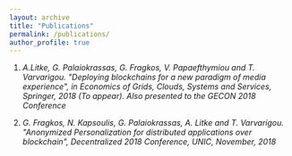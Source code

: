 ```yaml
---
layout: archive
title: "Publications"
permalink: /publications/
author_profile: true
---
```


1. *A.Litke, G. Palaiokrassas, G. Fragkos, V. Papaefthymiou and T. Varvarigou. "Deploying blockchains for a new paradigm of media experience", in Economics of Grids, Clouds, Systems and Services, Springer, 2018 (To appear). Also presented to the GECON 2018 Conference*

2. *G. Fragkos, N. Kapsoulis, G. Palaiokrassas, A. Litke and T. Varvarigou. "Anonymized Personalization for distributed applications over blockchain", Decentralized 2018 Conference, UNIC, November, 2018*
